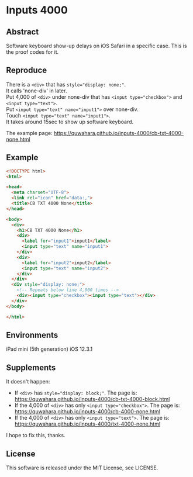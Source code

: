 # Inputs 4000

## Abstract

Software keyboard show-up delays on iOS Safari in a specific case.
This is the proof codes for it.

## Reproduce

There is a `<div>` that has `style="display: none;"`.  
It calls 'none-div' in later.  
Put 4,000 of `<div>` under none-div that has `<input type="checkbox">` and `<input type="text">`.  
Put `<input type="text" name="input1">` over none-div.  
Touch `<input type="text" name="input1">`.  
It takes around 15sec to show up software keyboard.  

The example page:  https://quwahara.github.io/inputs-4000/cb-txt-4000-none.html

## Example

```html
<!DOCTYPE html>
<html>

<head>
  <meta charset="UTF-8">
  <link rel="icon" href="data:,">
  <title>CB TXT 4000 None</title>
</head>

<body>
  <div>
    <h1>CB TXT 4000 None</h1>
    <div>
      <label for="input1">input1</label>
      <input type="text" name="input1">
    </div>
    <div>
      <label for="input2">input2</label>
      <input type="text" name="input2">
    </div>
  </div>
  <div style="display: none;">
    <!-- Repeats below line 4,000 times -->
    <div><input type="checkbox"><input type="text"></div>
  </div>
</body>

</html>
```

## Environments

iPad mini (5th generation)
iOS 12.3.1

## Supplements

It doesn't happen:

* If `<div>` has `style="display: block;"`.  The page is: https://quwahara.github.io/inputs-4000/cb-txt-4000-block.html
* If the 4,000 of `<div>` has only `<input type="checkbox">`.  The page is: https://quwahara.github.io/inputs-4000/cb-4000-none.html
* If the 4,000 of `<div>` has only `<input type="text">`.  The page is: https://quwahara.github.io/inputs-4000/txt-4000-none.html

I hope to fix this, thanks.

## License

This software is released under the MIT License, see LICENSE.
